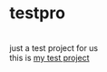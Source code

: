 # testpro
<br>just a test project for us<br/>
this is [my test project](https://github.com/lianzhenhua/testpro)

